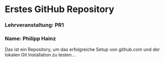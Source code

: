 # Erstes GitHub Repository

### Lehrveranstaltung: PR1

### Name: Philipp Hainz


Das ist ein Repository, um das erfolgreiche Setup von github.com und der lokalen Git Installation zu testen...
